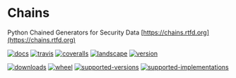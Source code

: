 # Chains
Python Chained Generators for Security Data [https://chains.rtfd.org](https://chains.rtfd.org)

[![docs](https://readthedocs.org/projects/chains/badge/?style=flat)](https://readthedocs.org/projects/chains)
[![travis](http://img.shields.io/travis/SuperCowPowers/chains/master.png?style=flat)](https://travis-ci.org/SuperCowPowers/chains)
[![coveralls](http://img.shields.io/coveralls/SuperCowPowers/chains/master.png?style=flat)](https://coveralls.io/r/SuperCowPowers/chains)
[![landscape](https://landscape.io/github/SuperCowPowers/chains/master/landscape.svg?style=flat)](https://landscape.io/github/SuperCowPowers/chains/master)
[![version](http://img.shields.io/pypi/v/chains.png?style=flat)](https://pypi.python.org/pypi/chains)

[![downloads](http://img.shields.io/pypi/dm/chains.png?style=flat)](https://pypi.python.org/pypi/chains)
[![wheel](https://pypip.in/wheel/chains/badge.png?style=flat)](https://pypi.python.org/pypi/chains)
[![supported-versions](https://pypip.in/py_versions/chains/badge.png?style=flat)](https://pypi.python.org/pypi/chains)
[![supported-implementations](https://pypip.in/implementation/chains/badge.png?style=flat)](https://pypi.python.org/pypi/chains)

